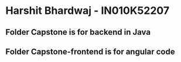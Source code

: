 # Harshit Bhardwaj - IN010K52207

## Folder Capstone is for backend in Java
## Folder Capstone-frontend is for angular code
